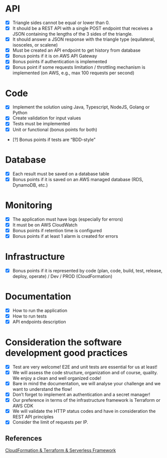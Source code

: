 # API
- [x] Triangle sides cannot be equal or lower than 0.
- [x] It should be a REST API with a single POST endpoint that receives a JSON containing the lengths of the 3 sides of the triangle.
- [x] It should answer a JSON response with the triangle type (equilateral, isosceles, or scalene)
- [x] Must be created an API endpoint to get history from database
- [x] Bonus points if it is on AWS API Gateway
- [x] Bonus points if authentication is implemented
- [x] Bonus point if some requests limitation / throttling mechanism is implemented (on AWS, e.g., max 100 requests per second)

# Code
- [x] Implement the solution using Java, Typescript, NodeJS, Golang or Python
- [x] Create validation for input values
- [x] Tests must be implemented
- [x] Unit or functional (bonus points for both)
- [?] Bonus points if tests are “BDD-style”

# Database
- [x] Each result must be saved on a database table
- [x] Bonus points if it is saved on an AWS managed database (RDS, DynamoDB, etc.)

# Monitoring
- [x] The application must have logs (especially for errors)
- [x] It must be on AWS CloudWatch
- [x] Bonus points if retention time is configured
- [x] Bonus points if at least 1 alarm is created for errors

# Infrastructure
- [x] Bonus points if it is represented by code (plan, code, build, test, release, deploy, operate) / Dev / PROD (CloudFormation)

# Documentation
- [x] How to run the application
- [x] How to run tests
- [x] API endpoints description

# Consideration the software development good practices
- [x] Test are very welcome! E2E and unit tests are essential for us at least!
- [x] We will assess the code structure, organization and of course, quality. We enjoy a clean and well organized code!
- [x] Bare in mind the documentation, we will analyse your challenge and we want to understand the flow!
- [x] Don’t forget to implement an authentication and a secret manager!
- [x] Our preference in terms of the infrastructure framework is Terraform or AWS CDK
- [x] We will validate the HTTP status codes and have in consideration the REST API principles
- [x] Consider the limit of requests per IP.
 
## References
[CloudFormation & Terraform & Serverless Framework](https://miro.medium.com/max/1400/1*GCmJZ4r1cpmEuPYldDFrxw.png)